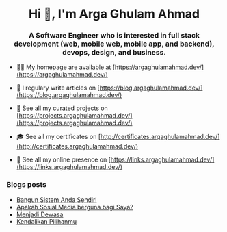 <h1 align="center">Hi 👋, I'm Arga Ghulam Ahmad</h1>
<h3 align="center">A Software Engineer who is interested in full stack development (web, mobile web, mobile app, and backend), devops, design, and business.</h3>

- 👨‍💻 My homepage are available at [https://argaghulamahmad.dev/](https://argaghulamahmad.dev/)

- 📝 I regulary write articles on [https://blog.argaghulamahmad.dev/](https://blog.argaghulamahmad.dev/)

- 🚧 See all my curated projects on [https://projects.argaghulamahmad.dev/](https://projects.argaghulamahmad.dev/)

- 🎓 See all my certificates on [http://certificates.argaghulamahmad.dev/](http://certificates.argaghulamahmad.dev/)

- 🔗 See all my online presence on [https://links.argaghulamahmad.dev/](https://links.argaghulamahmad.dev/)

### Blogs posts
<!-- BLOG-POST-LIST:START -->
- [Bangun Sistem Anda Sendiri](https://blog.argaghulamahmad.dev/2021/11/17/bangun-sistem-anda-sendiri/)
- [Apakah Sosial Media berguna bagi Saya?](https://blog.argaghulamahmad.dev/2021/11/17/sosial-media-yang-tidak-penting/)
- [Menjadi Dewasa](https://blog.argaghulamahmad.dev/2021/11/16/mengetahui-apa-yang-benar-benar-anda-hargai/)
- [Kendalikan Pilihanmu](https://blog.argaghulamahmad.dev/2021/11/16/kendalikan-pilihanmu/)
<!-- BLOG-POST-LIST:END -->
